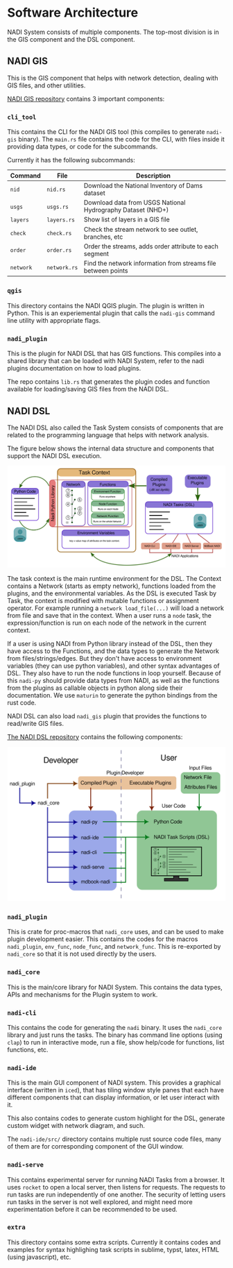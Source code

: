 # Software Architecture

NADI System consists of multiple components. The top-most division is in the GIS component and the DSL component.

## NADI GIS
This is the GIS component that helps with network detection, dealing with GIS files, and other utilities.

[NADI GIS repository](https://github.com/Nadi-System/nadi-gis) contains 3 important components:
### `cli_tool`
This contains the CLI for the NADI GIS tool (this compiles to generate `nadi-gis` binary). The `main.rs` file contains the code for the CLI, with files inside it providing data types, or code for the subcommands.

Currently it has the following subcommands:

| Command   | File         | Description                                                   |
|-----------|--------------|---------------------------------------------------------------|
| `nid`     | `nid.rs`     | Download the National Inventory of Dams dataset               |
| `usgs`    | `usgs.rs`    | Download data from USGS National Hydrography Dataset (NHD+)   |
| `layers`  | `layers.rs`  | Show list of layers in a GIS file                             |
| `check`   | `check.rs`   | Check the stream network to see outlet, branches, etc         |
| `order`   | `order.rs`   | Order the streams, adds order attribute to each segment       |
| `network` | `network.rs` | Find the network information from streams file between points |

### `qgis`
This directory contains the NADI QGIS plugin. The plugin is written in Python. This is an experiemental plugin that calls the `nadi-gis` command line utility with appropriate flags.

### `nadi_plugin`
This is the plugin for NADI DSL that has GIS functions. This compiles into a shared library that can be loaded with NADI System, refer to the nadi plugins documentation on how to load plugins.

The repo contains `lib.rs` that generates the plugin codes and function available for loading/saving GIS files from the NADI DSL.

## NADI DSL
The NADI DSL also called the Task System consists of components that are related to the programming language that helps with network analysis. 

The figure below shows the internal data structure and components that support the NADI DSL execution.

![Tasks Architecture](../images/task-architecture.svg)

The task context is the main runtime environment for the DSL. The Context contains a Network (starts as empty network), functions loaded from the plugins, and the environmental variables. As the DSL is executed Task by Task, the context is modified with mutable functions or assignment operator. For example running a `network load_file(...)` will load a network from file and save that in the context. When a user runs a `node` task, the expression/function is run on each node of the network in the current context.

If a user is using NADI from Python library instead of the DSL, then they have access to the Functions, and the data types to generate the Network from files/strings/edges. But they don't have access to environment variables (they can use python variables), and other syntax advantages of DSL. They also have to run the node functions in loop yourself.
Because of this `nadi-py` should provide data types from NADI, as well as the functions from the plugins as callable objects in python along side their documentation. We use `maturin` to generate the python bindings from the rust code.

NADI DSL can also load `nadi_gis` plugin that provides the functions to read/write GIS files.

[The NADI DSL repository](https://github.com/Nadi-System/nadi-system) contains the following components:

![Architecture](../images/architecture.svg)

### `nadi_plugin`
This is crate for proc-macros that `nadi_core` uses, and can be used to make plugin development easier. This contains the codes for the macros `nadi_plugin`, `env_func`, `node_func`, and `network_func`. This is re-exported by `nadi_core` so that it is not used directly by the users.

### `nadi_core`
This is the main/core library for NADI System. This contains the data types, APIs and mechanisms for the Plugin system to work.

### `nadi-cli`
This contains the code for generating the `nadi` binary. It uses the `nadi_core` library and just runs the tasks. The binary has command line options (using `clap`) to run in interactive mode, run a file, show help/code for functions, list functions, etc.

### `nadi-ide`
This is the main GUI component of NADI system. This provides a graphical interface (written in `iced`), that has tiling window style panes that each have different components that can display information, or let user interact with it.

This also contains codes to generate custom highlight for the DSL, generate custom widget with network diagram, and such.

The `nadi-ide/src/` directory contains multiple rust source code files, many of them are for corresponding component of the GUI window.

### `nadi-serve`
This contains experimental server for running NADI Tasks from a browser. It uses `rocket` to open a local server, then listens for requests. The requests to run tasks are run independently of one another. The security of letting users run tasks in the server is not well explored, and might need more experimentation before it can be recommended to be used.

### `extra`
This directory contains some extra scripts. Currently it contains codes and examples for syntax highlighing task scripts in sublime, typst, latex, HTML (using javascript), etc.
